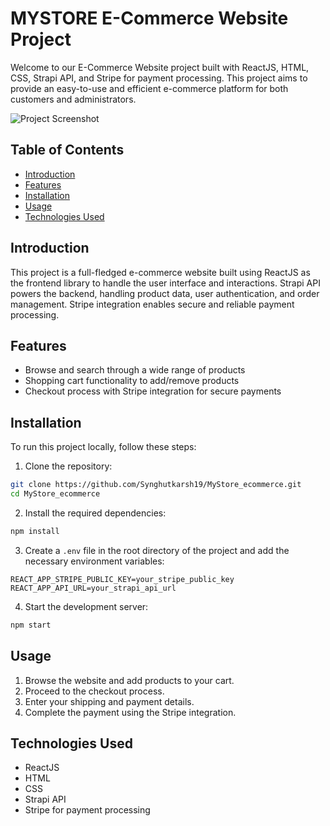 # MYSTORE E-Commerce Website Project 

Welcome to our E-Commerce Website project built with ReactJS, HTML, CSS, Strapi API, and Stripe for payment processing. This project aims to provide an easy-to-use and efficient e-commerce platform for both customers and administrators.

![Project Screenshot](project_screenshot.png)

## Table of Contents

- [Introduction](#introduction)
- [Features](#features)
- [Installation](#installation)
- [Usage](#usage)
- [Technologies Used](#technologies-used)

## Introduction

This project is a full-fledged e-commerce website built using ReactJS as the frontend library to handle the user interface and interactions. Strapi API powers the backend, handling product data, user authentication, and order management. Stripe integration enables secure and reliable payment processing.

## Features

- Browse and search through a wide range of products
- Shopping cart functionality to add/remove products
- Checkout process with Stripe integration for secure payments

## Installation

To run this project locally, follow these steps:

1. Clone the repository:

```bash
git clone https://github.com/Synghutkarsh19/MyStore_ecommerce.git
cd MyStore_ecommerce
```

2. Install the required dependencies:

```bash
npm install
```

3. Create a `.env` file in the root directory of the project and add the necessary environment variables:

```
REACT_APP_STRIPE_PUBLIC_KEY=your_stripe_public_key
REACT_APP_API_URL=your_strapi_api_url
```

4. Start the development server:

```bash
npm start
```

## Usage

1. Browse the website and add products to your cart.
2. Proceed to the checkout process.
3. Enter your shipping and payment details.
4. Complete the payment using the Stripe integration.

## Technologies Used

- ReactJS
- HTML
- CSS
- Strapi API
- Stripe for payment processing

